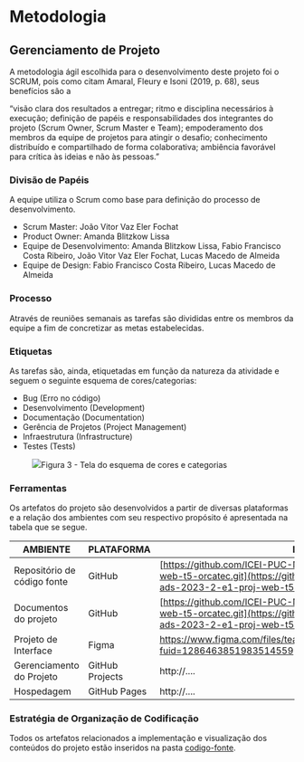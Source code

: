 
# Metodologia

## Gerenciamento de Projeto
A metodologia ágil escolhida para o desenvolvimento deste projeto foi o SCRUM, pois como citam Amaral, Fleury e Isoni (2019, p. 68), seus benefícios são a

“visão clara dos resultados a entregar; ritmo e disciplina necessários à execução; definição de papéis e responsabilidades dos integrantes do projeto (Scrum Owner, Scrum Master e Team); empoderamento dos membros da equipe de projetos para atingir o desafio; conhecimento distribuído e compartilhado de forma colaborativa; ambiência favorável para crítica às ideias e não às pessoas.”

### Divisão de Papéis

A equipe utiliza o Scrum como base para definição do processo de desenvolvimento.
- Scrum Master: João Vitor Vaz Eler Fochat
- Product Owner: Amanda Blitzkow Lissa
- Equipe de Desenvolvimento: Amanda Blitzkow Lissa, Fabio Francisco Costa Ribeiro, João Vitor Vaz Eler Fochat, Lucas Macedo de Almeida
- Equipe de Design: Fabio Francisco Costa Ribeiro, Lucas Macedo de Almeida

### Processo

Através de reuniões semanais as tarefas são divididas entre os membros da equipe a fim de concretizar as metas estabelecidas. 

### Etiquetas
<p>As tarefas são, ainda, etiquetadas em função da natureza da atividade e seguem o seguinte esquema de cores/categorias:</p>

<ul>
  <li>Bug (Erro no código)</li>
  <li>Desenvolvimento (Development)</li>
  <li>Documentação (Documentation)</li>
  <li>Gerência de Projetos (Project Management)</li>
  <li>Infraestrutura (Infrastructure)</li>
  <li>Testes (Tests)</li>
</ul>

<figure> 
  <img src="https://user-images.githubusercontent.com/100447878/164068979-9eed46e1-9b44-461e-ab88-c2388e6767a1.png"
    <figcaption>Figura 3 - Tela do esquema de cores e categorias</figcaption>
</figure> 
  
### Ferramentas

Os artefatos do projeto são desenvolvidos a partir de diversas plataformas e a relação dos ambientes com seu respectivo propósito é apresentada na tabela que se segue.

| AMBIENTE                            | PLATAFORMA                         | LINK DE ACESSO                         |
|-------------------------------------|------------------------------------|----------------------------------------|
| Repositório de código fonte         | GitHub                             | [https://github.com/ICEI-PUC-Minas-PMV-ADS/pmv-ads-2023-2-e1-proj-web-t5-orcatec.git](https://github.com/ICEI-PUC-Minas-PMV-ADS/pmv-ads-2023-2-e1-proj-web-t5-orcatec/tree/main/codigo-fonte)|
| Documentos do projeto               | GitHub                             | [https://github.com/ICEI-PUC-Minas-PMV-ADS/pmv-ads-2023-2-e1-proj-web-t5-orcatec.git](https://github.com/ICEI-PUC-Minas-PMV-ADS/pmv-ads-2023-2-e1-proj-web-t5-orcatec/tree/main/documentos)|
| Projeto de Interface                | Figma                              | https://www.figma.com/files/team/1286464853674002226/Or%C3%A7aTec?fuid=1286463851983514559|
| Gerenciamento do Projeto            | GitHub Projects                    | http://....                            |
| Hospedagem                          | GitHub Pages                       | http://....                            |


### Estratégia de Organização de Codificação 

Todos os artefatos relacionados a implementação e visualização dos conteúdos do projeto estão inseridos na pasta [codigo-fonte](http://https://github.com/ICEI-PUC-Minas-PMV-ADS/WebApplicationProject-Template-v2/tree/main/codigo-fonte). 
